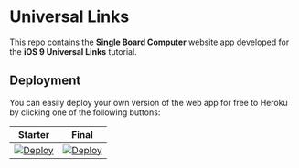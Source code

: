 # Universal Links

This repo contains the **Single Board Computer** website app developed for the **iOS 9 Universal Links** tutorial.

## Deployment

You can easily deploy your own version of the web app for free to Heroku by clicking one of the following buttons:

| Starter | Final |
|---------|-------|
| [![Deploy](https://www.herokucdn.com/deploy/button.svg)](https://heroku.com/deploy?template=https://github.com/ahujamanish/universal-links/tree/starter) | [![Deploy](https://www.herokucdn.com/deploy/button.svg)](https://heroku.com/deploy?template=https://github.com/ahujamanish/universal-links/tree/final) |
